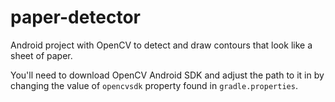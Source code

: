 # paper-detector
Android project with OpenCV to detect and draw contours that look like a sheet of paper.

You'll need to download OpenCV Android SDK and adjust the path to it in by changing the value of `opencvsdk` property found in `gradle.properties`.
